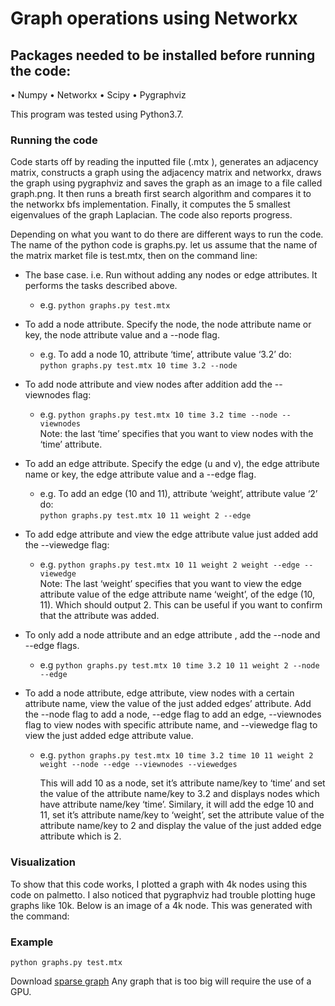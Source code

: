 # Graph operations using Networkx

## Packages needed to be installed before running the code:
•	Numpy
•	Networkx
•	Scipy
•	Pygraphviz

This program was tested using Python3.7.

### Running the code
Code starts off by reading the inputted file (.mtx ), generates an adjacency matrix, constructs a graph using the adjacency matrix and networkx, draws the graph using pygraphviz and saves the graph as an image to a file called graph.png. It then runs a breath first search algorithm and compares it to the networkx bfs implementation. Finally, it computes the 5 smallest eigenvalues of the graph Laplacian. The code also reports progress. 

Depending on what you want to do there are different ways to run the code.
The name of the python code is graphs.py. let us assume that the name of the matrix market file is test.mtx, then on the command line:

- The base case. i.e. Run without adding any nodes or edge attributes. It performs the tasks described above. 
  - e.g. ```python graphs.py test.mtx```
  
- To add a node attribute. Specify the node, the node attribute name or key, the node attribute value and a --node flag. 
  - e.g. To add a node 10, attribute ‘time’, attribute value ‘3.2’ do:\
    ```python graphs.py test.mtx 10 time 3.2 --node```
  
- To add node attribute and view nodes after addition add the --viewnodes flag:
  - e.g. ```python graphs.py test.mtx 10 time 3.2 time --node --viewnodes```\
    Note: the last ‘time’ specifies that you want to view nodes with the ‘time’ attribute. 
  
- To add an edge attribute. Specify the edge (u and v), the edge attribute name or key, the edge attribute value and a --edge flag.
  - e.g. To add an edge (10 and 11), attribute ‘weight’, attribute value ‘2’ do:\
  ```python graphs.py test.mtx 10 11 weight 2 --edge```
  
- To add edge attribute and view the edge attribute value just added add the --viewedge flag:
  - e.g. ```python graphs.py test.mtx 10 11 weight 2 weight --edge --viewedge```\
    Note: The last ‘weight’ specifies that you want to view the edge attribute value of the edge attribute name ‘weight’, of the edge (10, 11). Which should output   2. This can be useful if you want to confirm that the attribute was added.
  
- To only add a node attribute and an edge attribute , add the --node and --edge flags.
  - e.g ```python graphs.py test.mtx 10 time 3.2 10 11 weight 2 --node --edge```
  
- To add a node attribute, edge attribute, view nodes with a certain attribute name, view the value of the just added edges’ attribute. Add the --node flag to add a node, --edge flag to add an edge, --viewnodes flag to view nodes with specific attribute name, and --viewedge flag to view the just added edge attribute value. 
  - e.g. ```python graphs.py test.mtx 10 time 3.2 time 10 11 weight 2 weight --node --edge --viewnodes --viewedges```

    This will add 10 as a node, set it’s attribute name/key to ‘time’ and set the value of the attribute name/key to 3.2 and displays nodes which have attribute  name/key ‘time’. Similary, it will add the edge 10 and 11, set it’s attribute name/key to ‘weight’, set the attribute value of the attribute name/key to 2 and display the value of the just added edge attribute which is 2. 

### Visualization
To show that this code works, I plotted a graph with 4k nodes using this code on palmetto. I also noticed that pygraphviz had trouble plotting huge graphs like 10k. Below is an image of a 4k node. This was generated with the command:

### Example 
```
python graphs.py test.mtx
```

Download [sparse graph](https://sparse.tamu.edu/)
Any graph that is too big will require the use of a GPU.
 
